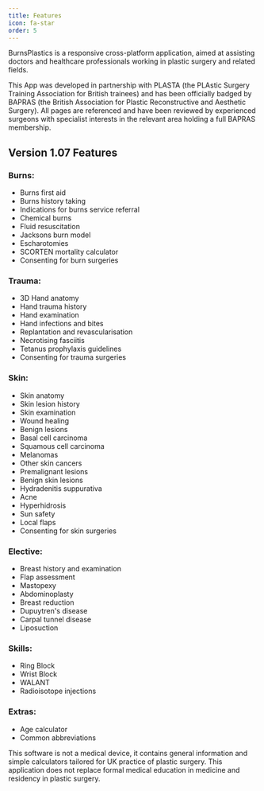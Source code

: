 ```yaml
---
title: Features
icon: fa-star
order: 5
---
```


BurnsPlastics is a responsive cross-platform application, aimed at assisting doctors and healthcare professionals working in plastic surgery and related fields.

This App was developed in partnership with PLASTA (the PLAstic Surgery Training Association for British trainees) and has been officially badged by BAPRAS (the British Association for Plastic Reconstructive and Aesthetic Surgery). All pages are referenced and have been reviewed by experienced surgeons with specialist interests in the relevant area holding a full BAPRAS membership.

## Version 1.07 Features

### Burns:

- Burns first aid
- Burns history taking
- Indications for burns service referral
- Chemical burns
- Fluid resuscitation
- Jacksons burn model
- Escharotomies
- SCORTEN mortality calculator
- Consenting for burn surgeries

### Trauma:

- 3D Hand anatomy
- Hand trauma history
- Hand examination
- Hand infections and bites
- Replantation and revascularisation
- Necrotising fasciitis
- Tetanus prophylaxis guidelines
- Consenting for trauma surgeries

### Skin:

- Skin anatomy
- Skin lesion history
- Skin examination
- Wound healing
- Benign lesions
- Basal cell carcinoma 
- Squamous cell carcinoma
- Melanomas
- Other skin cancers
- Premalignant lesions
- Benign skin lesions
- Hydradenitis suppurativa
- Acne
- Hyperhidrosis
- Sun safety
- Local flaps
- Consenting for skin surgeries


### Elective:

- Breast history and examination
- Flap assessment
- Mastopexy
- Abdominoplasty
- Breast reduction
- Dupuytren's disease
- Carpal tunnel disease
- Liposuction

### Skills:

- Ring Block
- Wrist Block
- WALANT 
- Radioisotope injections 

### Extras:

- Age calculator
- Common abbreviations


This software is not a medical device, it contains general information and simple calculators tailored for UK practice of plastic surgery. This application does not replace formal medical education in medicine and residency in plastic surgery.

